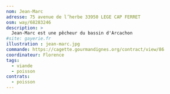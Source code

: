 ```yaml
---
nom: Jean-Marc
adresse: 75 avenue de l’herbe 33950 LEGE CAP FERRET
osm: way/68283246
description: >
  Jean-Marc est une pêcheur du bassin d'Arcachon
#site: gayerie.fr
illustration : jean-marc.jpg
commande: https://cagette.gourmandignes.org/contract/view/86
coordinateur: Florence
tags:
  - viande
  - poisson
contrats: 
  - poisson
---
```

